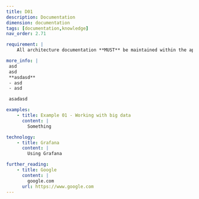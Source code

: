 ```yaml
---
title: D01
description: Documentation
dimension: documentation
tags: [documentation,knowledge]
nav_order: 2.71

requirement: |
    All architecture documentation **MUST** be maintained within the appropriate NHS England knowledge store e.g. Aalto, SharePoint, Confluence  

more_info: |
 asd
 asd
 **asdasd**
 - asd 
 - asd

 asadasd

examples: 
    - title: Example 01 - Working with big data
      content: |
        Something

technology:
    - title: Grafana
      content: |
        Using Grafana

further_reading:
    - title: Google
      content: |
        google.com
      url: https://www.google.com
---
```

